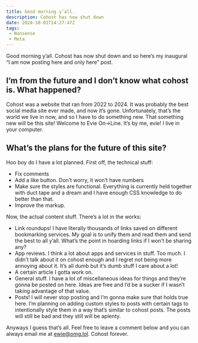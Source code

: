 ```yaml
---
title: Good morning y’all.
description: Cohost has now shut down
date: 2024-10-01T14:27:47Z
tags:
 - Nonsense
 - Meta
---
```


Good morning y’all. Cohost has now shut down and so here’s my inaugural “I am now posting here and only here” post.

## I’m from the future and I don’t know what cohost is. What happened?

Cohost was a website that ran from 2022 to 2024. It was probably the best social media site ever made, and now it’s gone. Unfortunately, that’s the world we live in now, and so I have to do something new. That something new will be this site! Welcome to Evie On→Line. It’s by me, evie! I live in your computer.

## What’s the plans for the future of this site?

Hoo boy do I have a lot planned. First off, the technical stuff:

- Fix comments
- Add a like button. Don’t worry, it won’t  have numbers
- Make sure the styles are functional. Everything is currently held together with duct tape and a dream and I have enough CSS knowledge to do better than that.
- Improve the markup.

Now, the actual content stuff. There’s a lot in the works:

- Link roundups! I have literally thousands of links saved on different bookmarking services. My goal is to unify them and read them and send the best to all y’all. What’s the point in hoarding links if I won’t be sharing any?
- App reviews. I think a lot about apps and services in stuff. Too much. I didn’t talk about it on cohost enough and I regret not being more annoying about it. It’s all dumb but it’s dumb stuff I care about a lot!
- A certain article I gotta work on.
- General stuff. I have a lot of miscellaneous ideas for things and they’re gonna be posted on here. Ideas are free and I’d be a sucker if I wasn’t taking advantage of that value.
- Posts! I will never stop posting and I’m gonna make sure that holds true here. I’m planning on adding custom styles to posts with certain tags to intentionally style them in a way that’s similar to cohost posts. The posts will still be bad and they still will be aplenty.

Anyways I guess that’s all. Feel free to leave a comment below and you can always email me at [ewie@omg.lol](mailto:ewie@omg.lol). Cohost forever.